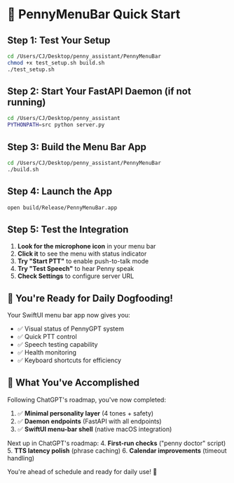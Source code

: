 # 🚀 PennyMenuBar Quick Start

## Step 1: Test Your Setup
```bash
cd /Users/CJ/Desktop/penny_assistant/PennyMenuBar
chmod +x test_setup.sh build.sh
./test_setup.sh
```

## Step 2: Start Your FastAPI Daemon (if not running)
```bash
cd /Users/CJ/Desktop/penny_assistant
PYTHONPATH=src python server.py
```

## Step 3: Build the Menu Bar App
```bash
cd /Users/CJ/Desktop/penny_assistant/PennyMenuBar
./build.sh
```

## Step 4: Launch the App
```bash
open build/Release/PennyMenuBar.app
```

## Step 5: Test the Integration
1. **Look for the microphone icon** in your menu bar
2. **Click it** to see the menu with status indicator
3. **Try "Start PTT"** to enable push-to-talk mode
4. **Try "Test Speech"** to hear Penny speak
5. **Check Settings** to configure server URL

## 🎯 You're Ready for Daily Dogfooding!

Your SwiftUI menu bar app now gives you:
- ✅ Visual status of PennyGPT system
- ✅ Quick PTT control
- ✅ Speech testing capability  
- ✅ Health monitoring
- ✅ Keyboard shortcuts for efficiency

## 🎉 What You've Accomplished

Following ChatGPT's roadmap, you've now completed:
1. ✅ **Minimal personality layer** (4 tones + safety)
2. ✅ **Daemon endpoints** (FastAPI with all endpoints)  
3. ✅ **SwiftUI menu-bar shell** (native macOS integration)

Next up in ChatGPT's roadmap:
4. **First-run checks** ("penny doctor" script)
5. **TTS latency polish** (phrase caching)
6. **Calendar improvements** (timeout handling)

You're ahead of schedule and ready for daily use! 🚀

